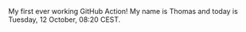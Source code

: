 My first ever working GitHub Action!
My name is Thomas and today is Tuesday, 12 October, 08:20 CEST. 
